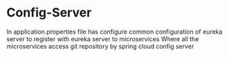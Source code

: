 # Config-Server
In application.properties file has configure common configuration of eureka server to register with eureka server to microservices
Where all the microservices access git repository by spring cloud config server
